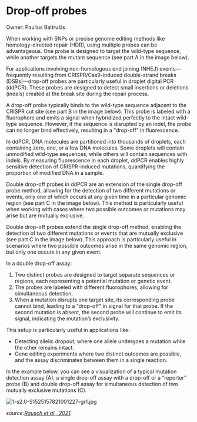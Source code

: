 # Drop-off probes

Owner: Paulius Baltrušis

When working with SNPs or precise genome editing methods like homology-directed repair (HDR), using multiple probes can be advantageous. One probe is designed to target the wild-type sequence, while another targets the mutant sequence (see part A in the image below).

For applications involving non-homologous end joining (NHEJ) events—frequently resulting from CRISPR/Cas9-induced double-strand breaks (DSBs)—drop-off probes are particularly useful in droplet digital PCR (ddPCR). These probes are designed to detect small insertions or deletions (indels) created at the break site during the repair process.

A drop-off probe typically binds to the wild-type sequence adjacent to the CRISPR cut site (see part B in the image below). This probe is labeled with a fluorophore and emits a signal when hybridized perfectly to the intact wild-type sequence. However, if the sequence is disrupted by an indel, the probe can no longer bind effectively, resulting in a "drop-off" in fluorescence.

In ddPCR, DNA molecules are partitioned into thousands of droplets, each containing zero, one, or a few DNA molecules. Some droplets will contain unmodified wild-type sequences, while others will contain sequences with indels. By measuring fluorescence in each droplet, ddPCR enables highly sensitive detection of CRISPR-induced mutations, quantifying the proportion of modified DNA in a sample.

Double drop-off probes in ddPCR are an extension of the single drop-off probe method, allowing for the detection of two different mutations or events, only one of which occurs at any given time in a particular genomic region (see part C in the image below). This method is particularly useful when working with cases where two possible outcomes or mutations may arise but are mutually exclusive.

Double drop-off probes extend the single drop-off method, enabling the detection of two different mutations or events that are mutually exclusive (see part C in the image below). This approach is particularly useful in scenarios where two possible outcomes arise in the same genomic region, but only one occurs in any given event.

In a double drop-off assay:

1. Two distinct probes are designed to target separate sequences or regions, each representing a potential mutation or genetic event.
2. The probes are labeled with different fluorophores, allowing for simultaneous detection.
3. When a mutation disrupts one target site, its corresponding probe cannot bind, leading to a "drop-off" in signal for that probe. If the second mutation is absent, the second probe will continue to emit its signal, indicating the mutation’s exclusivity.

This setup is particularly useful in applications like:

- Detecting allelic dropout, where one allele undergoes a mutation while the other remains intact.
- Gene editing experiments where two distinct outcomes are possible, and the assay discriminates between them in a single reaction.

In the example below, you can see a visualization of a typical mutation detection assay (A), a single drop-off assay with a drop-off or a “reporter” probe (B) and double drop-off assay for simultaneous detection of two mutually exclusive mutations (C). 

![1-s2.0-S1525157821001227-gr1.jpg](Drop-off%20probes%201261bbe397bb81c1ad40e47c89c2e9a8/1-s2.0-S1525157821001227-gr1.jpg)

*source:[Rausch et al., 2021](*[https://linkinghub.elsevier.com/retrieve/pii/S1525-1578(21)00122-7](https://linkinghub.elsevier.com/retrieve/pii/S1525-1578(21)00122-7)*).*